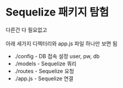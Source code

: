 # Sequelize 패키지 탐험

다른건 다 필요없고<br>
<br>
아래 세가지 디렉터리와 app.js 파일 하나만 보면 됨<br>
* ./config - DB 접속 설정 user, pw, db
* ./models - Sequelize 쿼리
* ./routes - Sequelize 요청
* ./app.js - Sequelize 연결
